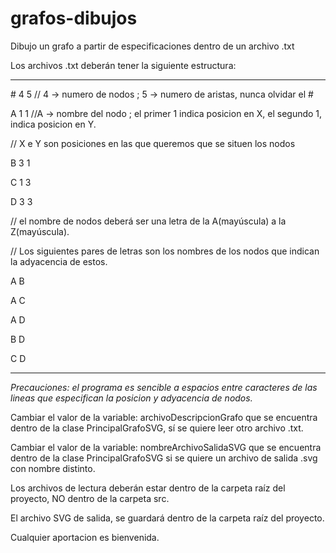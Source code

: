 # grafos-dibujos
Dibujo un grafo a partir de especificaciones dentro de un archivo .txt

Los archivos .txt deberán tener la siguiente estructura:

--------------------

<text> #</text> 4 5   // 4 -> numero de nodos ;  5 -> numero de aristas, nunca olvidar el <text>  # </text>

A 1 1 //A -> nombre del nodo ; el primer 1 indica posicion en X, el segundo 1, indica posicion en Y.

// X e Y son posiciones en las que queremos que se situen los nodos 

B 3 1

C 1 3

D 3 3

// el nombre de nodos deberá ser una letra de la A(mayúscula) a la Z(mayúscula).

// Los siguientes pares de letras son los nombres de los nodos que indican la adyacencia de estos.

A B

A C

A D

B D

C D

---------------------

_Precauciones: el programa es sencible a espacios entre caracteres de las lineas que especifican la posicion y adyacencia de nodos._

Cambiar el valor de la variable: archivoDescripcionGrafo que se encuentra dentro de la clase PrincipalGrafoSVG, sí se quiere leer otro archivo .txt.

Cambiar el valor de la variable: nombreArchivoSalidaSVG que se encuentra dentro de la clase PrincipalGrafoSVG si se quiere un archivo de salida .svg 
 con nombre distinto.

Los archivos de lectura deberán estar dentro de la carpeta raíz del proyecto, NO dentro de la carpeta src.

El archivo SVG de salida, se guardará dentro de la carpeta raíz del proyecto.

Cualquier aportacion es bienvenida.
